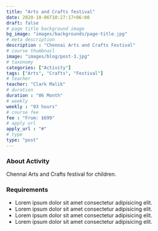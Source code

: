 ```yaml
---
title: "Arts and Crafts festival"
date: 2020-10-06T10:27:17+06:00
draft: false
# page title background image
bg_image: "images/backgrounds/page-title.jpg"
# meta description
description : "Chennai Arts and Crafts Festival"
# course thumbnail
image: "images/blog/post-3.jpg"
# taxonomy
categories: ["Activity"]
tags: ["Arts", "Crafts", "Festival"]
# teacher
teacher: "Clark Malik"
# duration
duration : "06 Month"
# weekly
weekly : "03 hours"
# course fee
fee : "From: $699"
# apply url
apply_url : "#"
# type
type: "post"
---
```



### About Activity

Chennai Arts and Crafts festival for children.

### Requirements



* Lorem ipsum dolor sit amet consectetur adipisicing elit.
* Lorem ipsum dolor sit amet consectetur adipisicing elit.
* Lorem ipsum dolor sit amet consectetur adipisicing elit.
* Lorem ipsum dolor sit amet consectetur adipisicing elit.

